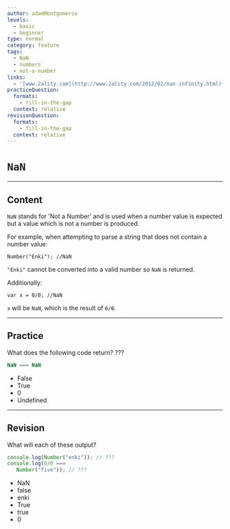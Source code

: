 ```yaml
---
author: adamMontgomerie
levels:
  - basic
  - beginner
type: normal
category: feature
tags:
  - NaN
  - numbers
  - not-a-number
links:
  - '[www.2ality.com](http://www.2ality.com/2012/02/nan-infinity.html){website}'
practiceQuestion:
  formats:
    - fill-in-the-gap
  context: relative
revisionQuestion:
  formats:
    - fill-in-the-gap
  context: relative
---
```


# `NaN`


---

## Content

`NaN` stands for 'Not a Number' and is used when a number value is expected but a value which is not a number is produced.

For example, when attempting to parse a string that does not contain a number value:

    Number("Enki"); //NaN

`"Enki"` cannot be converted into a valid number so `NaN` is returned.

Additionally:

    var x = 0/0; //NaN

`x` will be `NaN`, which is the result of `0/0`.


---

## Practice

What does the following code return? ???

```javascript
NaN === NaN
```

- False
- True
- 0
- Undefined


---

## Revision

What will each of these output?

```javascript
console.log(Number("enki")); // ???
console.log(0/0 ===
   Number("five")); // ???
```

- NaN
- false
- enki
- True
- true
- 0
